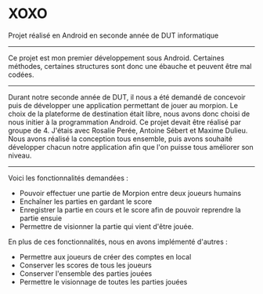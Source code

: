 # XOXO

Projet réalisé en Android en seconde année de DUT informatique

---------------------------

Ce projet est mon premier développement sous Android. Certaines méthodes, certaines structures sont donc une ébauche et peuvent être mal codées.

---------------------------

Durant notre seconde année de DUT, il nous a été demandé de concevoir puis de développer une application permettant de jouer au morpion. Le choix de la plateforme de destination était libre, nous avons donc choisi de nous initier à la programmation Android. Ce projet devait être réalisé par groupe de 4. J'étais avec Rosalie Perée, Antoine Sébert et Maxime Dulieu. Nous avons réalisé la conception tous ensemble, puis avons souhaité développer chacun notre application afin que l'on puisse tous améliorer son niveau.

---------------------------

Voici les fonctionnalités demandées :
- Pouvoir effectuer une partie de Morpion entre deux joueurs humains
- Enchaîner les parties en gardant le score
- Enregistrer la partie en cours et le score afin de pouvoir reprendre la partie ensuie
- Permettre de visionner la partie qui vient d'être jouée.

En plus de ces fonctionnalités, nous en avons implémenté d'autres :
- Permettre aux joueurs de créer des comptes en local
- Conserver les scores de tous les joueurs
- Conserver l'ensemble des parties jouées
- Permettre le visionnage de toutes les parties jouées
